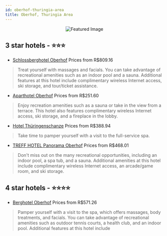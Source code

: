 ```yaml
---
id: oberhof-thuringia-area
title: Oberhof, Thuringia Area
---
```


<center><img src="https://i.travelapi.com/hotels/2000000/1870000/1862900/1862819/0615dd38_z.jpg" alt="Featured Image" /></center>


##  3 star hotels - ⭐️⭐️⭐️

-    [Schlossberghotel Oberhof](https://us.hurb.com/hotels/oberhof/schlossberghotel-oberhof-JNP-JP822129?cmp=18055) Prices from R$809.16
   > Treat yourself with massages and facials. You can take advantage of recreational amenities such as an indoor pool and a sauna. Additional features at this hotel include complimentary wireless Internet access, ski storage, and tour/ticket assistance.
-    [Aparthotel Oberhof](https://us.hurb.com/hotels/oberhof/aparthotel-oberhof-JNP-JP996936?cmp=18055) Prices from R$251.60
   > Enjoy recreation amenities such as a sauna or take in the view from a terrace. This hotel also features complimentary wireless Internet access, ski storage, and a fireplace in the lobby.
-    [Hotel Thüringenschanze](https://us.hurb.com/hotels/oberhof/hotel-thuringenschanze-JNP-JP00608V?cmp=18055) Prices from R$388.94
   > Take time to pamper yourself with a visit to the full-service spa.
-    [TREFF HOTEL Panorama Oberhof](https://us.hurb.com/hotels/oberhof/treff-hotel-panorama-oberhof-JNP-JP101315?cmp=18055) Prices from R$468.01
   > Don't miss out on the many recreational opportunities, including an indoor pool, a spa tub, and a sauna. Additional amenities at this hotel include complimentary wireless Internet access, an arcade/game room, and ski storage.

##  4 star hotels - ⭐️⭐️⭐️⭐️

-    [Berghotel Oberhof](https://us.hurb.com/hotels/oberhof/berghotel-oberhof-JNP-JP986162?cmp=18055) Prices from R$571.26
   > Pamper yourself with a visit to the spa, which offers massages, body treatments, and facials. You can take advantage of recreational amenities such as outdoor tennis courts, a health club, and an indoor pool. Additional features at this hotel include
